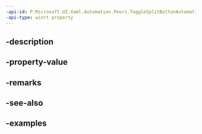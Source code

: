 ```yaml
---
-api-id: P:Microsoft.UI.Xaml.Automation.Peers.ToggleSplitButtonAutomationPeer.ToggleState
-api-type: winrt property
---
```


## -description

## -property-value

## -remarks

## -see-also

## -examples

